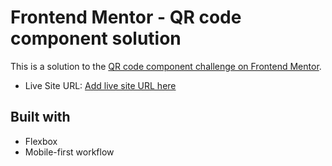 # Frontend Mentor - QR code component solution

This is a solution to the [QR code component challenge on Frontend Mentor](https://www.frontendmentor.io/challenges/qr-code-component-iux_sIO_H).

- Live Site URL: [Add live site URL here](https://your-live-site-url.com)



## Built with

- Flexbox
- Mobile-first workflow

